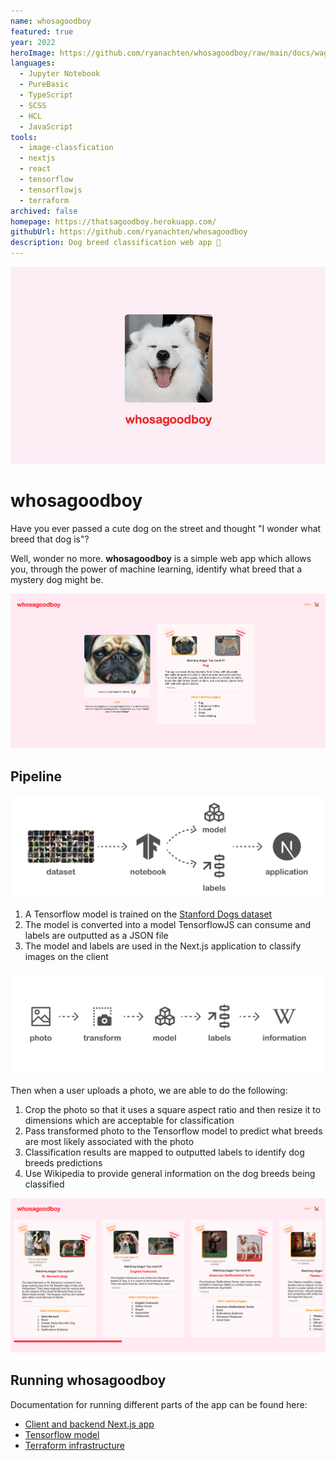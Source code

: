 ```yaml
---
name: whosagoodboy
featured: true
year: 2022
heroImage: https://github.com/ryanachten/whosagoodboy/raw/main/docs/wagb_loading.gif
languages:
  - Jupyter Notebook
  - PureBasic
  - TypeScript
  - SCSS
  - HCL
  - JavaScript
tools:
  - image-classfication
  - nextjs
  - react
  - tensorflow
  - tensorflowjs
  - terraform
archived: false
homepage: https://thatsagoodboy.herokuapp.com/
githubUrl: https://github.com/ryanachten/whosagoodboy
description: Dog breed classification web app 🐶
---
```

![Loading](https://github.com/ryanachten/whosagoodboy/raw/main/docs/wagb_loading.gif?raw=true)

# whosagoodboy

Have you ever passed a cute dog on the street and thought "I wonder what breed that dog is"?

Well, wonder no more. **whosagoodboy** is a simple web app which allows you, through the power of machine learning, identify what breed that a mystery dog might be.

![Upload](https://github.com/ryanachten/whosagoodboy/raw/main/docs/wagb_desktop_upload.png?raw=true)

## Pipeline

![Pipeline](https://github.com/ryanachten/whosagoodboy/raw/main/docs/wagb_pipeline.png?raw=true)

1. A Tensorflow model is trained on the [Stanford Dogs dataset](http://vision.stanford.edu/aditya86/ImageNetDogs/)
2. The model is converted into a model TensorflowJS can consume and labels are outputted as a JSON file
3. The model and labels are used in the Next.js application to classify images on the client

![Upload](https://github.com/ryanachten/whosagoodboy/raw/main/docs/wagb_upload.png?raw=true)

Then when a user uploads a photo, we are able to do the following:

1. Crop the photo so that it uses a square aspect ratio and then resize it to dimensions which are acceptable for classification
2. Pass transformed photo to the Tensorflow model to predict what breeds are most likely associated with the photo
3. Classification results are mapped to outputted labels to identify dog breeds predictions
4. Use Wikipedia to provide general information on the dog breeds being classified

![Gallery](https://github.com/ryanachten/whosagoodboy/raw/main/docs/wagb_desktop_gallery.png?raw=true)

## Running whosagoodboy

Documentation for running different parts of the app can be found here:

- [Client and backend Next.js app ](https://github.com/ryanachten/whosagoodboy/raw/main/app/README.md)
- [Tensorflow model](https://github.com/ryanachten/whosagoodboy/raw/main/model/README.md)
- [Terraform infrastructure](https://github.com/ryanachten/whosagoodboy/raw/main/infra/README.md)
